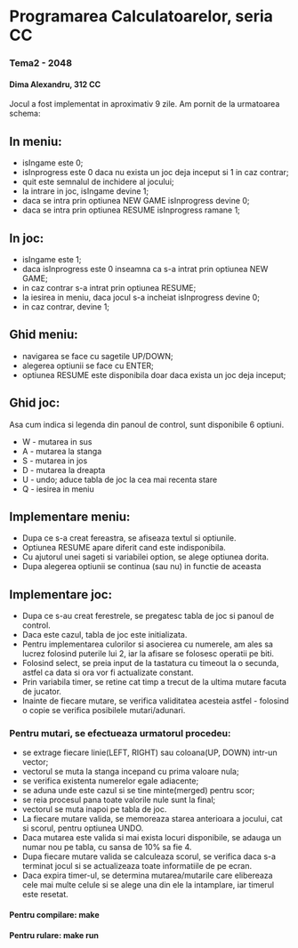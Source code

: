 # Programarea Calculatoarelor, seria CC
### Tema2 - 2048
#### Dima Alexandru, 312 CC
Jocul a fost implementat in aproximativ 9 zile.
Am pornit de la urmatoarea schema:
## In meniu:
- isIngame este 0;
- isInprogress este 0 daca nu exista un joc deja inceput si 1 in caz contrar;
- quit este semnalul de inchidere al jocului;
- la intrare in joc, isIngame devine 1;
- daca se intra prin optiunea NEW GAME isInprogress devine 0;
- daca se intra prin optiunea RESUME isInprogress ramane 1;
## In joc:
- isIngame este 1;
- daca isInprogress este 0 inseamna ca s-a intrat prin optiunea NEW GAME;
- in caz contrar s-a intrat prin optiunea RESUME;
- la iesirea in meniu, daca jocul s-a incheiat isInprogress devine 0;
- in caz contrar, devine 1;
## Ghid meniu:
- navigarea se face cu sagetile UP/DOWN;
- alegerea optiunii se face cu ENTER;
- optiunea RESUME este disponibila doar daca exista un joc deja inceput;
## Ghid joc:
Asa cum indica si legenda din panoul de control, sunt disponibile 6 optiuni.
- W - mutarea in sus
- A - mutarea la stanga
- S - mutarea in jos
- D - mutarea la dreapta
- U - undo; aduce tabla de joc la cea mai recenta stare
- Q - iesirea in meniu
## Implementare meniu:
- Dupa ce s-a creat fereastra, se afiseaza textul si optiunile.
- Optiunea RESUME apare diferit cand este indisponibila.
- Cu ajutorul unei sageti si variabilei option, se alege optiunea dorita.
- Dupa alegerea optiunii se continua (sau nu) in functie de aceasta
## Implementare joc:
- Dupa ce s-au creat ferestrele, se pregatesc tabla de joc si panoul de control.
- Daca este cazul, tabla de joc este initializata.
- Pentru implementarea culorilor si asocierea cu numerele, am ales
sa lucrez folosind puterile lui 2, iar la afisare se folosesc operatii pe biti.
- Folosind select, se preia input de la tastatura cu timeout la o secunda,
astfel ca data si ora vor fi actualizate constant.
- Prin variabila timer, se retine cat timp a trecut de la ultima mutare facuta
de jucator.
- Inainte de fiecare mutare, se verifica validitatea acesteia astfel -
folosind o copie se verifica posibilele mutari/adunari.
### Pentru mutari, se efectueaza urmatorul procedeu:
- se extrage fiecare linie(LEFT, RIGHT) sau coloana(UP, DOWN) intr-un vector;
- vectorul se muta la stanga incepand cu prima valoare nula;
- se verifica existenta numerelor egale adiacente;
- se aduna unde este cazul si se tine minte(merged) pentru scor;
- se reia procesul pana toate valorile nule sunt la final;
- vectorul se muta inapoi pe tabla de joc.
- La fiecare mutare valida, se memoreaza starea anterioara a jocului,
cat si scorul, pentru optiunea UNDO.
- Daca mutarea este valida si mai exista locuri disponibile, se adauga
un numar nou pe tabla, cu sansa de 10% sa fie 4.
- Dupa fiecare mutare valida se calculeaza scorul, se verifica daca s-a terminat
jocul si se actualizeaza toate informatiile de pe ecran.
- Daca expira timer-ul, se determina mutarea/mutarile care elibereaza cele mai
multe celule si se alege una din ele la intamplare, iar timerul este resetat.
#### Pentru compilare: make
#### Pentru rulare: make run
